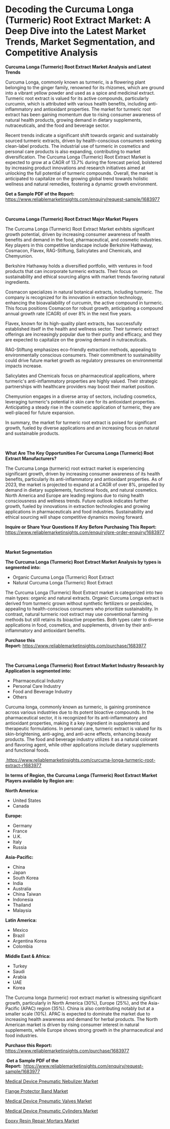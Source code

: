 <p><h1>Decoding the Curcuma Longa (Turmeric) Root Extract Market: A Deep Dive into the Latest Market Trends, Market Segmentation, and Competitive Analysis</h1></p><p><strong>Curcuma Longa (Turmeric) Root Extract Market Analysis and Latest Trends</strong></p>
<p><p>Curcuma Longa, commonly known as turmeric, is a flowering plant belonging to the ginger family, renowned for its rhizomes, which are ground into a vibrant yellow powder and used as a spice and medicinal extract. Turmeric root extract is valued for its active compounds, particularly curcumin, which is attributed with various health benefits, including anti-inflammatory and antioxidant properties. The market for turmeric root extract has been gaining momentum due to rising consumer awareness of natural health products, growing demand in dietary supplements, nutraceuticals, and the food and beverage sector.</p><p>Recent trends indicate a significant shift towards organic and sustainably sourced turmeric extracts, driven by health-conscious consumers seeking clean-label products. The industrial use of turmeric in cosmetics and personal care products is also expanding, contributing to market diversification. The Curcuma Longa (Turmeric) Root Extract Market is expected to grow at a CAGR of 13.7% during the forecast period, bolstered by increasing product innovations and research initiatives aimed at unlocking the full potential of turmeric compounds. Overall, the market is anticipated to capitalize on the growing global trend towards holistic wellness and natural remedies, fostering a dynamic growth environment.</p></p>
<p><strong>Get a Sample PDF of the Report:&nbsp;</strong> <a href="https://www.reliablemarketinsights.com/enquiry/request-sample/1683977?utm_campaign=1549&utm_medium=2&utm_source=Github&utm_content=ia&utm_term=15102024&utm_id=curcuma-longa-turmeric-root-extract">https://www.reliablemarketinsights.com/enquiry/request-sample/1683977</a></p>
<p>&nbsp;</p>
<p><strong>Curcuma Longa (Turmeric) Root Extract Major Market Players</strong></p>
<p><p>The Curcuma Longa (Turmeric) Root Extract Market exhibits significant growth potential, driven by increasing consumer awareness of health benefits and demand in the food, pharmaceutical, and cosmetic industries. Key players in this competitive landscape include Berkshire Hathaway, Cosmacon, Flavex, RAG-Stiftung, Salicylates and Chemicals, and Chemyunion. </p><p>Berkshire Hathaway holds a diversified portfolio, with ventures in food products that can incorporate turmeric extracts. Their focus on sustainability and ethical sourcing aligns with market trends favoring natural ingredients.</p><p>Cosmacon specializes in natural botanical extracts, including turmeric. The company is recognized for its innovation in extraction technology, enhancing the bioavailability of curcumin, the active compound in turmeric. This focus positions Cosmacon for robust growth, anticipating a compound annual growth rate (CAGR) of over 8% in the next five years.</p><p>Flavex, known for its high-quality plant extracts, has successfully established itself in the health and wellness sector. Their turmeric extract offerings are increasingly popular due to their purity and efficacy, and they are expected to capitalize on the growing demand in nutraceuticals.</p><p>RAG-Stiftung emphasizes eco-friendly extraction methods, appealing to environmentally conscious consumers. Their commitment to sustainability could drive future market growth as regulatory pressures on environmental impacts increase.</p><p>Salicylates and Chemicals focus on pharmaceutical applications, where turmeric's anti-inflammatory properties are highly valued. Their strategic partnerships with healthcare providers may boost their market position.</p><p>Chemyunion engages in a diverse array of sectors, including cosmetics, leveraging turmeric's potential in skin care for its antioxidant properties. Anticipating a steady rise in the cosmetic application of turmeric, they are well-placed for future expansion.</p><p>In summary, the market for turmeric root extract is poised for significant growth, fueled by diverse applications and an increasing focus on natural and sustainable products.</p></p>
<p>&nbsp;</p>
<p><strong>What Are The Key Opportunities For Curcuma Longa (Turmeric) Root Extract Manufacturers?</strong></p>
<p><p>The Curcuma Longa (turmeric) root extract market is experiencing significant growth, driven by increasing consumer awareness of its health benefits, particularly its anti-inflammatory and antioxidant properties. As of 2023, the market is projected to expand at a CAGR of over 8%, propelled by demand in dietary supplements, functional foods, and natural cosmetics. North America and Europe are leading regions due to rising health consciousness and wellness trends. Future outlook indicates further growth, fueled by innovations in extraction technologies and growing applications in pharmaceuticals and food industries. Sustainability and ethical sourcing will shape competitive dynamics moving forward.</p></p>
<p><strong>Inquire or Share Your Questions If Any Before Purchasing This Report:</strong> <a href="https://www.reliablemarketinsights.com/enquiry/pre-order-enquiry/1683977?utm_campaign=1549&utm_medium=2&utm_source=Github&utm_content=ia&utm_term=15102024&utm_id=curcuma-longa-turmeric-root-extract">https://www.reliablemarketinsights.com/enquiry/pre-order-enquiry/1683977</a></p>
<p>&nbsp;</p>
<p><strong>Market Segmentation</strong></p>
<p><strong>The Curcuma Longa (Turmeric) Root Extract Market Analysis by types is segmented into:</strong></p>
<p><ul><li>Organic Curcuma Longa (Turmeric) Root Extract</li><li>Natural Curcuma Longa (Turmeric) Root Extract</li></ul></p>
<p><p>The Curcuma Longa (Turmeric) Root Extract market is categorized into two main types: organic and natural extracts. Organic Curcuma Longa extract is derived from turmeric grown without synthetic fertilizers or pesticides, appealing to health-conscious consumers who prioritize sustainability. In contrast, natural turmeric root extract may use conventional farming methods but still retains its bioactive properties. Both types cater to diverse applications in food, cosmetics, and supplements, driven by their anti-inflammatory and antioxidant benefits.</p></p>
<p><strong>Purchase this Report:&nbsp;</strong><a href="https://www.reliablemarketinsights.com/purchase/1683977?utm_campaign=1549&utm_medium=2&utm_source=Github&utm_content=ia&utm_term=15102024&utm_id=curcuma-longa-turmeric-root-extract">https://www.reliablemarketinsights.com/purchase/1683977</a></p>
<p>&nbsp;</p>
<p><strong>The Curcuma Longa (Turmeric) Root Extract Market Industry Research by Application is segmented into:</strong></p>
<p><ul><li>Pharmaceutical Industry</li><li>Personal Care Industry</li><li>Food and Beverage Industry</li><li>Others</li></ul></p>
<p><p>Curcuma longa, commonly known as turmeric, is gaining prominence across various industries due to its potent bioactive compounds. In the pharmaceutical sector, it is recognized for its anti-inflammatory and antioxidant properties, making it a key ingredient in supplements and therapeutic formulations. In personal care, turmeric extract is valued for its skin-brightening, anti-aging, and anti-acne effects, enhancing beauty products. The food and beverage industry utilizes it as a natural colorant and flavoring agent, while other applications include dietary supplements and functional foods.</p></p>
<p><a href="https://www.reliablemarketinsights.com/curcuma-longa-turmeric-root-extract-r1683977?utm_campaign=1549&utm_medium=2&utm_source=Github&utm_content=ia&utm_term=15102024&utm_id=curcuma-longa-turmeric-root-extract">&nbsp;https://www.reliablemarketinsights.com/curcuma-longa-turmeric-root-extract-r1683977</a></p>
<p><strong>In terms of Region, the Curcuma Longa (Turmeric) Root Extract Market Players available by Region are:</strong></p>
<p>
    <p> <strong> North America: </strong>
        <ul>
            <li>United States</li>
            <li>Canada</li>
        </ul>
        </p> 
    <p> <strong> Europe: </strong>
        <ul>
            <li>Germany</li>
            <li>France</li>
            <li>U.K.</li>
            <li>Italy</li>
            <li>Russia</li>
        </ul>
        </p> 
    <p> <strong> Asia-Pacific: </strong>
        <ul>
            <li>China</li>
            <li>Japan</li>
            <li>South Korea</li>
            <li>India</li>
            <li>Australia</li>
            <li>China Taiwan</li>
            <li>Indonesia</li>
            <li>Thailand</li>
            <li>Malaysia</li>
        </ul>
        </p> 
    <p> <strong> Latin America: </strong>
        <ul>
            <li>Mexico</li>
            <li>Brazil</li>
            <li>Argentina Korea</li>
            <li>Colombia</li>
        </ul>
        </p> 
    <p> <strong> Middle East & Africa: </strong>
        <ul>
            <li>Turkey</li>
            <li>Saudi</li>
            <li>Arabia</li>
            <li>UAE</li>
            <li>Korea</li>
        </ul>
    </p>
    </p>
<p><p>The Curcuma longa (turmeric) root extract market is witnessing significant growth, particularly in North America (30%), Europe (25%), and the Asia-Pacific (APAC) region (35%). China is also contributing notably but at a smaller scale (10%). APAC is expected to dominate the market due to increasing health awareness and demand for herbal products. The North American market is driven by rising consumer interest in natural supplements, while Europe shows strong growth in the pharmaceutical and food industries.</p></p>
<p><strong>Purchase this Report: </strong><a href="https://www.reliablemarketinsights.com/purchase/1683977?utm_campaign=1549&utm_medium=2&utm_source=Github&utm_content=ia&utm_term=15102024&utm_id=curcuma-longa-turmeric-root-extract">https://www.reliablemarketinsights.com/purchase/1683977</a></p>
<p>&nbsp;<strong>Get a Sample PDF of the Report:&nbsp;&nbsp;</strong><a href="https://www.reliablemarketinsights.com/enquiry/request-sample/1683977?utm_campaign=1549&utm_medium=2&utm_source=Github&utm_content=ia&utm_term=15102024&utm_id=curcuma-longa-turmeric-root-extract">https://www.reliablemarketinsights.com/enquiry/request-sample/1683977</a></p>
<p><strong></strong></p>
<p><p><a href="https://www.linkedin.com/pulse/future-innovation-global-medical-device-pneumatic-nebulizer-3tk1f?trk=public_post_embed_feed-article-content&utm_campaign=1549&utm_medium=2&utm_source=Github&utm_content=ia&utm_term=15102024&utm_id=curcuma-longa-turmeric-root-extract">Medical Device Pneumatic Nebulizer Market</a></p><p><a href="https://www.linkedin.com/pulse/emerging-technologies-reshaping-flange-protector-band-market-8akuf?trk=public_post_embed_feed-article-content&utm_campaign=1549&utm_medium=2&utm_source=Github&utm_content=ia&utm_term=15102024&utm_id=curcuma-longa-turmeric-root-extract">Flange Protector Band Market</a></p><p><a href="https://www.linkedin.com/pulse/medical-device-pneumatic-valves-market-size-share-competitive-eujif?trk=public_post_embed_feed-article-content&utm_campaign=1549&utm_medium=2&utm_source=Github&utm_content=ia&utm_term=15102024&utm_id=curcuma-longa-turmeric-root-extract">Medical Device Pneumatic Valves Market</a></p><p><a href="https://www.linkedin.com/pulse/medical-device-pneumatic-cylinders-market-essentials-key-players-egyqf?trk=public_post_embed_feed-article-content&utm_campaign=1549&utm_medium=2&utm_source=Github&utm_content=ia&utm_term=15102024&utm_id=curcuma-longa-turmeric-root-extract">Medical Device Pneumatic Cylinders Market</a></p><p><a href="https://www.linkedin.com/pulse/strategic-forecast-epoxy-resin-repair-mortars-market-growth-rg47f?trk=public_post_embed_feed-article-content&utm_campaign=1549&utm_medium=2&utm_source=Github&utm_content=ia&utm_term=15102024&utm_id=curcuma-longa-turmeric-root-extract">Epoxy Resin Repair Mortars Market</a></p></p>